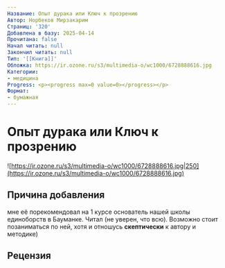 ```yaml
---
Название: Опыт дурака или Ключ к прозрению
Автор: Норбеков Мирзакарим
Страниц: '320'
Добавлена в базу: 2025-04-14
Прочитана: false
Начал читать: null
Закончил читать: null
Тип: '[[Книга]]'
Обложка: https://ir.ozone.ru/s3/multimedia-o/wc1000/6728888616.jpg
Категории:
- медицина
Progress: <p><progress max=0 value=0></progress></p>
Формат:
- бумажная
---
```

# Опыт дурака или Ключ к прозрению

![https://ir.ozone.ru/s3/multimedia-o/wc1000/6728888616.jpg|250](https://ir.ozone.ru/s3/multimedia-o/wc1000/6728888616.jpg)

## Причина добавления

мне её порекомендовал на 1 курсе основатель нашей школы единоборств в Бауманке. Читал (не уверен, что всю). Возможно стоит позаниматься по ней, хотя и отношусь **скептически** к автору и методике)

## Рецензия